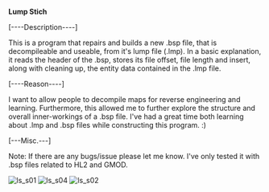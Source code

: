 **Lump Stich**

[----Description----]

This is a program that repairs and builds a new .bsp file, that is decompileable and useable, from it's lump file (.lmp). In a basic explanation, it reads the header of the .bsp, stores its file offset, file length and insert, along with cleaning up, the entity data contained in the .lmp file.

[----Reason----]

I want to allow people to decompile maps for reverse engineering and learning. Furthermore, this allowed me to further explore the structure and overall inner-workings of a .bsp file. I've had a great time both learning about .lmp and .bsp files while constructing this program. :)

[---Misc.---]

Note: If there are any bugs/issue please let me know.
I've only tested it with .bsp files related to HL2 and GMOD.



![ls_s01](https://user-images.githubusercontent.com/45215785/211940589-7673005d-1e0d-417e-84a7-10611a9945d4.JPG)
![ls_s04](https://user-images.githubusercontent.com/45215785/211940592-4b9262e8-1dd0-43f2-9f95-215ec0777698.PNG)
![ls_s02](https://user-images.githubusercontent.com/45215785/211940600-7ecf26ee-70d1-40cc-9092-0bf300ead232.JPG)
